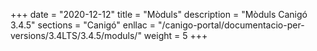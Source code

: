 +++
date        = "2020-12-12"
title       = "Mòduls"
description = "Mòduls Canigó 3.4.5"
sections    = "Canigó"
enllac		= "/canigo-portal/documentacio-per-versions/3.4LTS/3.4.5/moduls/"
weight      = 5
+++
